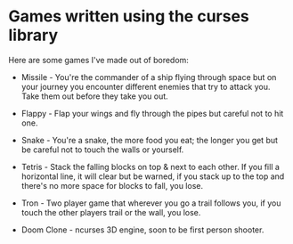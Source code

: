 # Games written using the curses library
Here are some games I've made out of boredom:

- Missile - You're the commander of a ship flying through space but on your journey you encounter different enemies that try to attack you. Take them out before they take you out.

- Flappy - Flap your wings and fly through the pipes but careful not to hit one.

- Snake - You're a snake, the more food you eat; the longer you get but be careful not to touch the walls or yourself.

- Tetris - Stack the falling blocks on top & next to each other. If you fill a horizontal line, it will clear but be warned, if you stack up to the top and there's no more space for blocks to fall, you lose.

- Tron - Two player game that wherever you go a trail follows you, if you touch the other players trail or the wall, you lose.

- Doom Clone - ncurses 3D engine, soon to be first person shooter.
